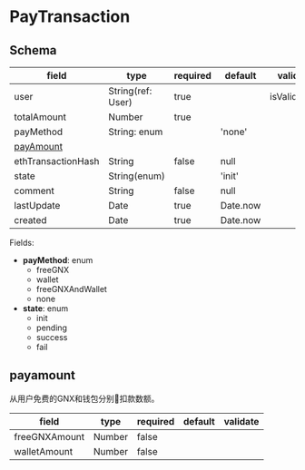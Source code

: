 # PayTransaction

## Schema

| field                   | type              | required | default  | validate     |
| ----------------------- | ----------------- | -------- | -------- | ------------ |
| user                    | String(ref: User) | true     |          | isValidEmail |
| totalAmount             | Number            | true     |          |              |
| payMethod               | String: enum      |          | 'none'   |              |
| [payAmount](#payamount) |                   |          |          |              |
| ethTransactionHash      | String            | false    | null     |              |
| state                   | String(enum)      |          | 'init'   |              |
| comment                 | String            | false    | null     |              |
| lastUpdate              | Date              | true     | Date.now |              |
| created                 | Date              | true     | Date.now |              |

Fields:

* **payMethod**: enum
  * freeGNX
  * wallet
  * freeGNXAndWallet
  * none
* **state**: enum
  * init
  * pending
  * success
  * fail

## payamount

从用户免费的GNX和钱包分别扣款数额。

| field         | type   | required | default | validate |
| ------------- | ------ | -------- | ------- | -------- |
| freeGNXAmount | Number | false    |         |          |
| walletAmount  | Number | false    |         |          |
